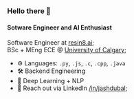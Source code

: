 ### Hello there 👋

#### Sotware Engineer and AI Enthusiast

Software Engineer at [resin8.ai](https://resin8.ai);<br>
BSc + MEng ECE @ [University of Calgary](https://www.ucalgary.ca);<br>

- ⚙️ Languages: `.py`, `.js`, `.c`, `.cpp`, `.java`
- 🛠️ Backend Engineering
- 🧠 Deep Learning + NLP
- 💬 Reach out via LinkedIn [/in/jashdubal](https://www.linkedin.com/in/jashdubal/);<br>
